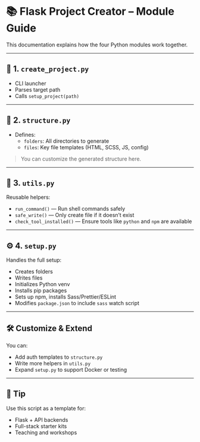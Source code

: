 # 📚 Flask Project Creator – Module Guide

This documentation explains how the four Python modules work together.

---

## 🧩 1. `create_project.py`

- CLI launcher
- Parses target path
- Calls `setup_project(path)`

---

## 📁 2. `structure.py`

- Defines:
  - `folders`: All directories to generate
  - `files`: Key file templates (HTML, SCSS, JS, config)

> You can customize the generated structure here.

---

## 🧰 3. `utils.py`

Reusable helpers:
- `run_command()` — Run shell commands safely
- `safe_write()` — Only create file if it doesn’t exist
- `check_tool_installed()` — Ensure tools like `python` and `npm` are available

---

## ⚙ 4. `setup.py`

Handles the full setup:
- Creates folders
- Writes files
- Initializes Python venv
- Installs pip packages
- Sets up npm, installs Sass/Prettier/ESLint
- Modifies `package.json` to include `sass` watch script

---

## 🛠 Customize & Extend

You can:
- Add auth templates to `structure.py`
- Write more helpers in `utils.py`
- Expand `setup.py` to support Docker or testing

---

## 🧠 Tip

Use this script as a template for:
- Flask + API backends
- Full-stack starter kits
- Teaching and workshops